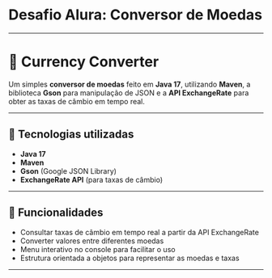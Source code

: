 
# Desafio Alura: Conversor de Moedas

---

# 💱 Currency Converter

Um simples **conversor de moedas** feito em **Java 17**, utilizando **Maven**, a biblioteca **Gson** para manipulação de JSON e a **API ExchangeRate** para obter as taxas de câmbio em tempo real.

---

## 🚀 Tecnologias utilizadas
- **Java 17**
- **Maven**
- **Gson** (Google JSON Library)
- **ExchangeRate API** (para taxas de câmbio)

---

## 📌 Funcionalidades
- Consultar taxas de câmbio em tempo real a partir da API ExchangeRate
- Converter valores entre diferentes moedas
- Menu interativo no console para facilitar o uso
- Estrutura orientada a objetos para representar as moedas e taxas

---


